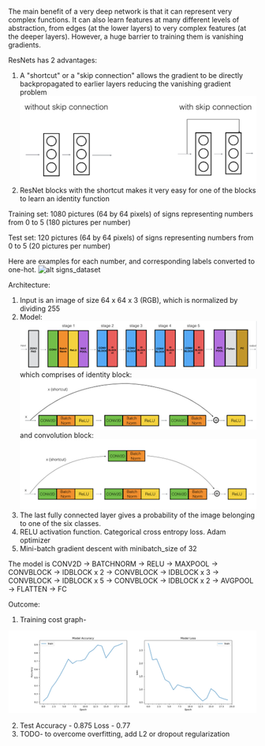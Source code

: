 The main benefit of a very deep network is that it can represent very complex functions. It can also learn features at many different levels of abstraction, from edges (at the lower layers) to very complex features (at the deeper layers). However, a huge barrier to training them is vanishing gradients.

ResNets has 2 advantages:
1. A "shortcut" or a "skip connection" allows the gradient to be directly backpropagated to earlier layers reducing the vanishing gradient problem
![alt shortcut](https://raw.githubusercontent.com/tejaslodaya/keras-signs-resnet/master/images/skip_connection_kiank.png)
2. ResNet blocks with the shortcut makes it very easy for one of the blocks to learn an identity function

Training set: 1080 pictures (64 by 64 pixels) of signs representing numbers from 0 to 5 (180 pictures per number)

Test set: 120 pictures (64 by 64 pixels) of signs representing numbers from 0 to 5 (20 pictures per number)

Here are examples for each number, and corresponding labels converted to one-hot. 
![alt signs_dataset](https://raw.githubusercontent.com/tejaslodaya/tensorflow-signs-nn/master/signs_dataset.png)

Architecture:
1. Input is an image of size 64 x 64 x 3 (RGB), which is normalized by dividing 255
2. Model: 
    ![alt architecture](https://raw.githubusercontent.com/tejaslodaya/keras-signs-resnet/master/images/resnet_kiank.png)
    which comprises of identity block:
    ![alt identity](https://raw.githubusercontent.com/tejaslodaya/keras-signs-resnet/master/images/idblock3_kiank.png)
    and convolution block:
    ![alt convolution](https://raw.githubusercontent.com/tejaslodaya/keras-signs-resnet/master/images/convblock_kiank.png)
3. The last fully connected layer gives a probability of the image belonging to one of the six classes.
4. RELU activation function. Categorical cross entropy loss. Adam optimizer
5. Mini-batch gradient descent with minibatch_size of 32

The model is CONV2D -> BATCHNORM -> RELU -> MAXPOOL -> CONVBLOCK -> IDBLOCK x 2 -> CONVBLOCK -> IDBLOCK x 3
-> CONVBLOCK -> IDBLOCK x 5 -> CONVBLOCK -> IDBLOCK x 2 -> AVGPOOL -> FLATTEN -> FC

Outcome:

1.  Training cost graph-

![alt cost](https://raw.githubusercontent.com/tejaslodaya/keras-signs-resnet/master/images/acc_loss.png)

2.  Test Accuracy - 0.875
    Loss - 0.77
3.  TODO- to overcome overfitting, add L2 or dropout regularization